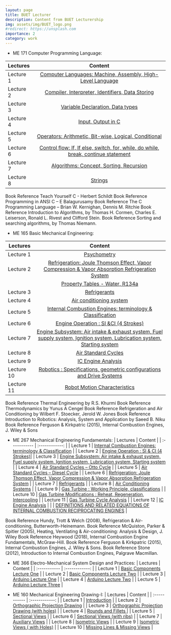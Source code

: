 ```yaml
---
layout: page
title: BUET Lecturer
description: Content from BUET Lecturership
img: assets/img/BUET_logo.png
#redirect: https://unsplash.com
importance: 2
category: work
---
```


* ME 171 Computer Programming Language: 


| Lectures     |     Content    |
| :----------- | :------------: | 
| Lecture 1       |  <a href="https://drive.google.com/file/d/1CdP3-2dQSmX-dicm53V4QrJZ864FcJwo/view">Computer Languages: Machine, Assembly, High-Level Language</a>       | 
| Lecture 2       | <a href="https://drive.google.com/file/d/1cnGDVWpnmH15Hx0E67ywX5GvfrIyTgMJ/view">Compiler, Interpreter, Identifiers, Data Storing</a>       | 
| Lecture 3       | 	<a href="https://drive.google.com/file/d/1CqxIQhslIfy4mgr4xum8EjVYVUlbqYnL/view">Variable Declaration, Data types</a>       | 
| Lecture 4       | 	<a href="https://drive.google.com/file/d/1i-vrtXnFGLzq9cTZtaS8eueik_R5qdVE/view">Input, Output in C</a>       | 
| Lecture 5       | 	<a href="https://drive.google.com/file/d/1Yart5D4giGI3HnHFCrm61V89vJoSb34X/view">Operators: Arithmetic, Bit-wise, Logical, Conditional</a>       | 
| Lecture 6       | 		<a href="https://drive.google.com/file/d/1t1a__HPTMHnoffO98BMscNtIszxIOr9j/view">Control flow: If, If else, switch, for, while, do while, break, continue statement</a>       | 
| Lecture 7       | 	<a href="https://drive.google.com/file/d/1tHH_05MNx9IgC3Fk4hjFBgkq2Rki_a7D/view">Algorithms: Concept, Sorting, Recursion</a>       | 
| Lecture 8       | 	<a href="https://drive.google.com/file/d/168Mtn6BTcIA7H5mB4D3eNInnFWWkJUFk/view">Strings</a>       | 

Book Reference	Teach Yourself C - Herbert Schildt
Book Reference	Programming in ANSI C – E Balagurusamy
Book Reference	The C Programming Language – Brian W. Kernighan, Dennis M. Ritchie
Book Reference	Introduction to Algorithms, by Thomas H. Cormen, Charles E. Leiserson, Ronald L. Rivest and Clifford Stein.
Book Reference	Sorting and searching algorithms, by Thomas Niemann.



* ME 165 Basic Mechanical Engineering: 

| Lectures        | Content           | 
| ------------- |:-------------:| 
| Lecture 1      | <a href="https://drive.google.com/file/d/1mKWs_CrJg0-M_Qmup8xscfL2mHxPOc0f/view">Psychometry</a> | 
| Lecture 2      | <a href="https://drive.google.com/file/d/1Ecx-6oDnvufHGST8BWxv3ZmRzkaCtkaW/view">Refrigeration: Joule Thomson Effect, Vapor Compression & Vapor Absorption Refrigeration System</a>      | 
|                | <a href="https://drive.google.com/file/d/1vMkwJLjtCNU2BqItIirUpgv5hDp5VxP-/view">Property Tables - Water, R134a</a>      |
| Lecture 3      | <a href="https://drive.google.com/file/d/1aV4kR1CiVXeTCiUbpmfE1fXnoukNyJp-/view">Refrigerants</a>      |  
| Lecture 4      | <a href="https://drive.google.com/file/d/1T2rNiQVF8wMxWqpvUd_TC9jDIXA4tlIT/view">Air conditioning system</a> | 
| Lecture 5      | <a href="https://drive.google.com/file/d/14KTvs0a0Kq8frYZSd2cbEdHrNjIs31Vo/view">Internal Combustion Engines: terminology & Classification</a>      | 
| Lecture 6      | <a href="https://drive.google.com/file/d/1_1HJTY9fkGRFdK8k8ecEVTeNVde0YZ_c/view">Engine Operation : SI &CI (4 Strokes)</a>      |
| Lecture 7      | <a href="https://drive.google.com/file/d/12EhMvFVZogkASna1-ldp3Nz4Wb_uY01W/view">Engine Subsystem: Air intake & exhaust system, Fuel supply system, Ignition system, Lubrication system, Starting system</a> | 
| Lecture 8      | <a href="https://drive.google.com/file/d/13nRfKAHGFoJt51sYJ7V3oFP16pPhIn4m/view">Air Standard Cycles</a>      | 
| Lecture 9      | <a href="https://drive.google.com/file/d/1Hp9uYHwR4m76lGDtDJnwqlvkAgMaF1sY/view">IC Engine Analysis</a>      |
| Lecture 10      | <a href="https://drive.google.com/file/d/1yIcFoJjW5es4V9EmVQXP0nmvmhPE5hXR/view">Robotics : Specifications, geometric configurations and Drive Systems</a> | 
| Lecture 11      | <a href="https://drive.google.com/file/d/16KHJtd5ZsveK1Z-l2p_neI3kwDuEOtHY/view">Robot Motion Characteristics</a>      | 

Book Reference	Thermal Engineering by R.S. Khurmi
Book Reference	Thermodynamics by Yunus A Cengel
Book Reference	Refrigeration and Air Conditioning by Wilbert F. Stoecker, Jerold W. Jones
Book Reference	Introduction to Robotics: Analysis, System and Application by Saeed B. Niku
Book Reference	Ferguson & Kirkpatric (2015), Internal Combustion Engines, J. Wiley & Sons


* ME 267  Mechanical Engineering Fundamentals: 
| Lectures      |    Content    |
| :----------- | :------------: | 
| Lecture 1     | <a href="https://drive.google.com/file/d/1_tcACx34xOrS4A8TcQdH6uM9fsUpkPFE/view">Internal Combustion Engines: terminology & Classification</a> | 
| Lecture 2     | <a href="https://drive.google.com/file/d/1ONqoN95ZQCmdCKGTa12-uMqwpW2JL9Nx/view">Engine Operation : SI & CI (4 Strokes)</a>| 
| Lecture 3     | <a href="https://drive.google.com/file/d/13dvZ6OT4i3SIfTLz9oI1Nu3kZHWtN7iT/view">Engine Subsystem: Air intake & exhaust system, Fuel supply system, Ignition system, Lubrication system, Starting system</a>      |
| Lecture 4     | <a href="https://drive.google.com/file/d/1BLH_Zj2j0dFACu3oQb99Ah76m70ND2G9/view">Air Standard Cycles – Otto Cycle</a> | 
| Lecture 5     | <a href="https://drive.google.com/file/d/1BLH_Zj2j0dFACu3oQb99Ah76m70ND2G9/view">Air Standard Cycles – Diesel Cycle</a>    | 
| Lecture 6     | <a href="https://drive.google.com/file/d/1AXLnKq6nkILMAky3_U1qXHC6BtZ_nQ1m/view">Refrigeration: Joule Thomson Effect, Vapor Compression & Vapor Absorption Refrigeration System</a>      |
| Lecture 7     | <a href="https://drive.google.com/file/d/1ZPyVuzm0kMFi13oZZv4bjCFhn7Ax6WT4/view">Refrigerants</a> | 
| Lecture 8     | <a href="https://drive.google.com/file/d/16rNYXkHqux3C0xgmcdxQrDERccTebdIe/view">Air Conditioning Systems</a>      | 
| Lecture 9     | <a href="https://drive.google.com/file/d/1LELINtsp4eIwqMWA1XGO-hi1NGDLT70b/view">Gas Turbine : Working Principle, classifications</a>      |
| Lecture 10     | <a href="https://drive.google.com/file/d/1Hs2UCkLXw_tQ9xMsrpS2Xr4WZwvkQNLv/view">Gas Turbine Modifications : Reheat, Regeneration, Intercooling</a> | 
| Lecture 11    | <a href="https://drive.google.com/file/d/1JcAHj0VvRf9aDn9FFwgoBn5azx1ZYldY/view">Gas Turbine Cycle Analysis</a>      | 
| Lecture 12    | <a href="https://drive.google.com/file/d/1h5UjYb6m0fS8IwhIpJd47X3w_qI1V2al/view">IC Engine Analysis</a>      |
|               | <a href="https://drive.google.com/file/d/125AhQ-o3kSFoAnKb1An9OxRSxtkCVHCZ/view">DEFINITIONS AND RELATED EQUATIONS OF INTERNAL COMBUSTION RECIPROCATING ENGINES</a> | 


Book Reference	Hundy, Trott & Welch (2008), Refrigeration & Air-conditioning, Butterworth-Heinemann.
Book Reference	McQuiston, Parker & Spitler (2005), Heating, Ventilating & Air-conditioning: Analysis & Design, J. Wiley
Book Reference	Heywood (2018), Internal Combustion Engine Fundamentals, McGraw-Hill.
Book Reference	Ferguson & Kirkpatric (2015), Internal Combustion Engines, J. Wiley & Sons.
Book Reference	Stone (2012), Introduction to Internal Combustion Engines, Palgrave Macmillan.


* ME 366 Electro-Mechanical System Design and Practices: 
| Lectures      |     Content    |
| :----------- | :------------: | 
| Lecture 1     | <a href="https://drive.google.com/file/d/1r6fRveS-eympQLAJ-EkRoqrdVzMehTHX/view">Basic Components Lecture One</a> | 
| Lecture 2     | <a href="https://drive.google.com/file/d/1yq_OrF9HyQdXMCaDkgRm9XsWXcINdhdq/view">Basic Components Lecture Two</a>      | 
| Lecture 3     | <a href="https://drive.google.com/file/d/1pk1NaTl34KDuWgguJIn9Vel5kK7z_bJi/view">Arduino Lecture One</a>      |
| Lecture 4     | <a href="https://drive.google.com/file/d/0BwEhIIpF8G4ubG1lbUJoaWFwbk0/view?resourcekey=0-z3lgI65KHwdNCP6ZsQv1Aw">Arduino Lecture Two</a>  |
| Lecture 5     | <a href="https://drive.google.com/file/d/1X-z8HgbUYDWCvSDSIWkncfqgWB_Aga_3/view">Arduino Lecture Three</a>      |

* ME 160 Mechanical Engineering Drawing-I: 
| Lectures      |     Content    |
| :----------- | :------------: | 
| Lecture 1     | <a href="https://drive.google.com/file/d/0BwEhIIpF8G4uY1NkUEhhME9pTzQ/view?resourcekey=0-agbe8lzV4V5SQVEm9X8X0w">Introduction</a> | 
| Lecture 2     | <a href="https://drive.google.com/file/d/17eaWKT4U75ibwd1YFyf5FOzk3fnLggCy/view">Orthographic Projection Drawing</a> | 
| Lecture 3     | <a href="https://drive.google.com/file/d/140ReJA3kZnLwxA4as3aXm0hC6mJsYmAB/view">Orthographic Projection Drawing (with holes)</a> |
| Lecture 4     | <a href="https://drive.google.com/file/d/1dmVNs6Ep9ML18UNwa-eNErwsJPMZHRkX/view">Rounds and Fillets </a> | 
| Lecture 5     | <a href="https://drive.google.com/file/d/12zB9VwCFUPWYpg79qvnvHPo2xgyh1rvs/view">Sectional Views</a> | 
| Lecture 6     | <a href="https://drive.google.com/file/d/1NoabXgWuPwdX2VjZQvsdA4AvXqp6noPt/view">Sectional Views (with ribs)</a> |
| Lecture 7     | <a href="https://drive.google.com/file/d/1W4E4-VNfjsgetyy7_EpDLKkZw1KirhFC/view">Auxiliary Views</a> | 
| Lecture 8     | <a href="https://drive.google.com/file/d/1EeGfgNdMKQN4tu7V0y_7VIm3pMy8QLzj/view">Isometric Views</a> | 
| Lecture 9     | <a href="https://drive.google.com/file/d/1SvG6xGoDDvu_z64gX6dblGLmC78UFNnB/view">Isometric Views ( with Holes)</a> |
| Lecture 10    | <a href="https://drive.google.com/file/d/1ALPnAS-zCSDwCLnekrYkrMP3D0HEN5AC/view">Missing Lines & Missing Views</a> | 


